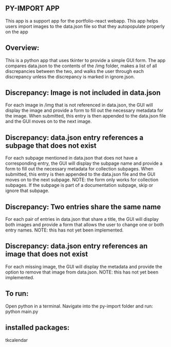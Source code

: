 ## PY-IMPORT APP
This app is a support app for the portfolio-react webapp. This app helps users import images to the data.json file so that they autopopulate properly on the app

## Overview:
This is a python app that uses tkinter to provide a simple GUI form. The app compares data.json to the contents of the /img folder, makes a list of all discrepancies between the two, and walks the user through each discrepancy unless the discrepancy is marked in ignore.json.

## Discrepancy: Image is not included in data.json
For each image in /img that is not referenced in data.json, the GUI will display the image and provide a form to fill out the necessary metadata for the image. When submitted, this entry is then appended to the data.json file and the GUI moves on to the next image.

## Discrepancy: data.json entry references a subpage that does not exist
For each subpage mentioned in data.json that does not have a corresponding entry, the GUI will display the subpage name and provide a form to fill out the necessary metadata for collection subpages. When submitted, this entry is then appended to the data.json file and the GUI moves on to the next subpage. NOTE: the form only works for collection subpages. If the subpage is part of a documentation subpage, skip or ignore that subpage.

## Discrepancy: Two entries share the same name
For each pair of entries in data.json that share a title, the GUI will display both images and provide a form that allows the user to change one or both entry names. NOTE: this has not yet been implemented.

## Discrepancy: data.json entry references an image that does not exist
For each missing image, the GUI will display the metadata and provide the option to remove that image from data.json. NOTE: this has not yet been implemented. 

## To run:
Open python in a terminal. Navigate into the py-import folder and run:
python main.py

## installed packages:
tkcalendar